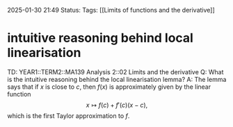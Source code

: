 2025-01-30 21:49
Status: 
Tags: [[Limits of functions and the derivative]]
# intuitive reasoning behind local linearisation

TD: YEAR1::TERM2::MA139 Analysis 2::02 Limits and the derivative
Q: What is the intuitive reasoning behind the local linearisation lemma?
A: The lemma says that if $x$ is close to $c$, then $f(x)$ is approximately given by the linear function
$$
x \mapsto f(c) + f'(c)(x - c),
$$
which is the first Taylor approximation to $f$.